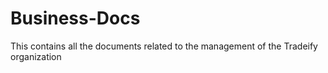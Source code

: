 # Business-Docs

This contains all the documents related to the management of the Tradeify organization

